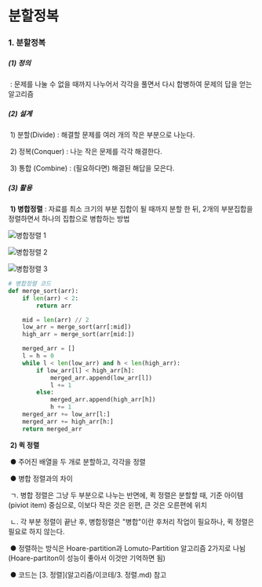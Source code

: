 # 분할정복

### 1. 분할정복

##### 	(1) 정의

​	  : 문제를 나눌 수 없을 때까지 나누어서 각각을 풀면서 다시 합병하여 문제의 답을 얻는 알고리즘

##### 	(2) 설계

​	  1) 분할(Divide) : 해결할 문제를 여러 개의 작은 부분으로 나눈다.

​	  2) 정복(Conquer) : 나눈 작은 문제를 각각 해결한다.

​	  3) 통합 (Combine) : (필요하다면) 해결된 해답을 모은다.

##### 	(3) 활용

​	  **1) 병합정렬** : 자료를 최소 크기의 부분 집합이 될 때까지 분할 한 뒤, 2개의 부분집합을 정렬하면서 하나의 집합으로 병합하는 방법

![병합정렬 1](https://github.com/JeongJonggil/TIL/assets/139416006/d3334563-c3c2-4be0-b95d-82133c722506)

![병합정렬 2](https://github.com/JeongJonggil/TIL/assets/139416006/f0488594-69dc-4a3d-bb5d-9785e078021c)

![병합정렬 3](https://github.com/JeongJonggil/TIL/assets/139416006/e1e89b99-908c-4c2f-a2ef-8eed810cade1)


```python
# 병합정렬 코드
def merge_sort(arr):
    if len(arr) < 2:
        return arr

    mid = len(arr) // 2
    low_arr = merge_sort(arr[:mid])
    high_arr = merge_sort(arr[mid:])

    merged_arr = []
    l = h = 0
    while l < len(low_arr) and h < len(high_arr):
        if low_arr[l] < high_arr[h]:
            merged_arr.append(low_arr[l])
            l += 1
        else:
            merged_arr.append(high_arr[h])
            h += 1
    merged_arr += low_arr[l:]
    merged_arr += high_arr[h:]
    return merged_arr
```



​	    **2) 퀵 정렬**

​		● 주어진 배열을 두 개로 분할하고, 각각을 정렬

​		● 병합 정렬과의 차이

​		  ㄱ. 병합 정렬은 그냥 두 부분으로 나누는 반면에, 퀵 정렬은 분할할 때, 기준 아이템(piviot item) 중심으로, 이보다 작은 것은 왼편, 큰 것은 오른편에 위치

​		  ㄴ. 각 부분 정렬이 끝난 후, 병합정렬은 "병합"이란 후처리 작업이 필요하나, 퀵 정렬은 필요로 하지 않는다. 

​		● 정렬하는 방식은 Hoare-partition과 Lomuto-Partition 알고리즘 2가지로 나뉨 (Hoare-partiton이 성능이 좋아서 이것만 기억하면 됨)

​		● 코드는 [3. 정렬](알고리즘/이코테/3. 정렬.md) 참고

